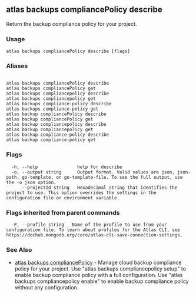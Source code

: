 ## atlas backups compliancePolicy describe

Return the backup compliance policy for your project.


### Usage
```
atlas backups compliancePolicy describe [flags]
```

### Aliases
```

atlas backups compliancePolicy describe
atlas backups compliancePolicy get
atlas backups compliancepolicy describe
atlas backups compliancepolicy get
atlas backups compliance-policy describe
atlas backups compliance-policy get
atlas backup compliancePolicy describe
atlas backup compliancePolicy get
atlas backup compliancepolicy describe
atlas backup compliancepolicy get
atlas backup compliance-policy describe
atlas backup compliance-policy get
```



### Flags

```
  -h, --help               help for describe
  -o, --output string      Output format. Valid values are json, json-path, go-template, or go-template-file. To see the full output, use the -o json option.
      --projectId string   Hexadecimal string that identifies the project to use. This option overrides the settings in the configuration file or environment variable.

```


### Flags inherited from parent commands

```
  -P, --profile string   Name of the profile to use from your configuration file. To learn about profiles for the Atlas CLI, see https://dochub.mongodb.org/core/atlas-cli-save-connection-settings.

```

### See Also


* [atlas backups compliancePolicy](atlas_backups_compliancePolicy.md)	- Manage cloud backup compliance policy for your project. Use "atlas backups compliancepolicy setup" to enable backup compliance policy with a full configuration. Use "atlas backups compliancepolicy enable" to enable backup compliance policy without any configuration.



